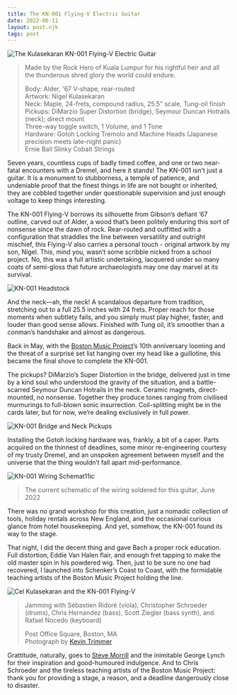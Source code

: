 ```yaml
---
title: The KN-001 Flying-V Electric Guitar
date: 2022-06-11
layout: post.njk
tags: post
---
```



![The Kulasekaran KN-001 Flying-V Electric Guitar](/assets/images/flying-v/kn-001-flying-v.png)
> Made by the Rock Hero of Kuala Lumpur for his rightful heir and all the thunderous shred glory the world could endure.
>
> Body: Alder, '67 V-shape, rear-routed\
> Artwork: Nigel Kulasekaran\
> Neck: Maple, 24-frets, compound radius, 25.5" scale, Tung-oil finish\
> Pickups: DiMarzio Super Distortion (bridge), Seymour Duncan Hotrails (neck); direct mount\
> Three-way toggle switch, 1 Volume, and 1 Tone\
> Hardware: Gotoh Locking Tremolo and Machine Heads (Japanese precision meets late-night panic)\
> Ernie Ball Slinky Cobalt Strings

Seven years, countless cups of badly timed coffee, and one or two near-fatal encounters with a Dremel, and here it stands! The KN-001 isn't just a guitar. It is a monument to stubborness, a temple of patience, and undeniable proof that the finest things in life are not bought or inherited, they are cobbled together under questionable supervision and just enough voltage to keep things interesting.

The KN-001 Flying-V borrows its silhouette from Gibson’s defiant ’67 outline, carved out of Alder, a wood that’s been politely enduring this sort of nonsense since the dawn of rock. Rear-routed and outfitted with a configuration that straddles the line between versatility and outright mischief, this Flying-V also carries a personal touch - original artwork by my son, Nigel. This, mind you, wasn’t some scribble nicked from a school project. No, this was a full artistic undertaking, lacquered under so many coats of semi-gloss that future archaeologists may one day marvel at its survival.

![KN-001 Headstock](/assets/images/flying-v/kn-001-headstock.png)

And the neck—ah, the neck! A scandalous departure from tradition, stretching out to a full 25.5 inches with 24 frets. Proper reach for those moments when subtlety fails, and you simply must play higher, faster, and louder than good sense allows. Finished with Tung oil, it’s smoother than a conman’s handshake and almost as dangerous.

Back in May, with the [Boston Music Project][1]’s 10th anniversary looming and the threat of a surprise set list hanging over my head like a guillotine, this became the final shove to complete the KN-001.

The pickups? DiMarzio’s Super Distortion in the bridge, delivered just in time by a kind soul who understood the gravity of the situation, and a battle-scarred Seymour Duncan Hotrails in the neck. Ceramic magnets, direct-mounted, no nonsense. Together they produce tones ranging from civilised murmurings to full-blown sonic insurrection. Coil-splitting might be in the cards later, but for now, we’re dealing exclusively in full power.

![KN-001 Bridge and Neck Pickups](/assets/images/flying-v/kn-001-pickups.png)

Installing the Gotoh locking hardware was, frankly, a bit of a caper. Parts acquired on the thinnest of deadlines, some minor re-engineering courtesy of my trusty Dremel, and an unspoken agreement between myself and the universe that the thing wouldn’t fall apart mid-performance.

![KN-001 Wiring Schemat11ic](/assets/images/flying-v/kn-001-schematic.png)
> The current schematic of the wiring soldered for this guitar, June 2022

There was no grand workshop for this creation, just a nomadic collection of tools, holiday rentals across New England, and the occasional curious glance from hotel housekeeping. And yet, somehow, the KN-001 found its way to the stage.

That night, I did the decent thing and gave Bach a proper rock education. Full distortion, Eddie Van Halen flair, and enough fret tapping to make the old master spin in his powdered wig. Then, just to be sure no one had recovered, I launched into Schenker’s Coast to Coast, with the formidable teaching artists of the Boston Music Project holding the line.

![Cel Kulasekaran and the KN-001 Flying-V](/assets/images/flying-v/cel-kulasekaran-boston-music-project.png)

> Jamming with S&#233;bastien Ridor&#233; (viola), Christopher Schroeder (drums), Chris Hernandez (bass), Scott Ziegler (bass synth), and Rafael Nocedo (keyboard)
> 
> Post Office Square, Boston, MA\
> Photograph by [Kevin Trimmer][2]

Grattitude, naturally, goes to [Steve Morrill][3] and the inimitable George Lynch for their inspiration and good-humoured indulgence. And to Chris Schroeder and the tireless teaching artists of the Boston Music Project: thank you for providing a stage, a reason, and a deadline dangerously close to disaster.

[1]: https://www.bostonmusicproject.org
[2]: https://www.kevintrimmerphoto.com
[3]: https://stevemorrillguitarrepair.com